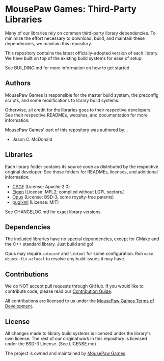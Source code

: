 # MousePaw Games: Third-Party Libraries

Many of our libraries rely on common third-party library dependencies. To minimize the effort
necessary to download, build, and maintain these dependencies, we maintain this repository.

This repository contains the latest officially-adopted version of each library. We have built
on top of the existing build systems for ease of setup.

See BUILDING.md for more information on how to get started.

## Authors

MousePaw Games is responsible for the master build system, the preconfig scripts, and some
modifications to library build systems.

Otherwise, all credit for the libraries goes to their respective developers. See their respective
READMEs, websites, and documentation for more information.

MousePaw Games' part of this repository was authored by...

- Jason C. McDonald

## Libraries

Each library folder contains its source code as distributed by the respective original developer.
See those folders for READMEs, licenses, and additional information.

 - [CPGF][4] (License: Apache 2.0)
 - [Eigen][5] (License: MPL2; compiled without LGPL sectors.)
 - [Opus][6] (License: BSD-3, some royalty-free patents)
 - [pugixml][7] (License: MIT)

See CHANGELOG.md for exact library versions.

## Dependencies

The included libraries have no special dependencies, except for CMake and the C++ standard library.
Just build and go!

Opus may require `autoconf` and `libtool` for some configuration. Run `make ubuntu-fix-aclocal`
to resolve any build issues it may have.

## Contributions

We do NOT accept pull requests through GitHub.
If you would like to contribute code, please read our
[Contribution Guide][2].

All contributions are licensed to us under the
[MousePaw Games Terms of Development][3].

## License

All changes made to library build systems is licensed under the library's own license. The rest
of our original work in this repository is licensed under the BSD-3 License. (See LICENSE.md)

The project is owned and maintained by [MousePaw Games][1].

[1]: http://www.mousepawgames.com/
[2]: http://www.mousepawgames.com/opensource#contribute
[3]: http://www.mousepawgames.com/termsofdevelopment
[4]: http://www.cpgf.org/
[5]: http://eigen.tuxfamily.org/
[6]: https://opus-codec.org/
[7]: http://pugixml.org/
